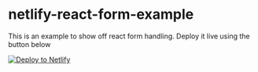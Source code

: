 # netlify-react-form-example
This is an example to show off react form handling. Deploy it live using the button below

<!-- Markdown snippet -->
[![Deploy to Netlify](https://www.netlify.com/img/deploy/button.svg)](https://app.netlify.com/start/deploy?repository=https://github.com/bdougie/netlify-react-form-example)
